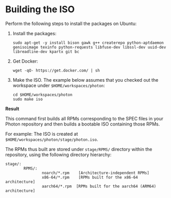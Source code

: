 # Building the ISO

Perform the following steps to install the packages on Ubuntu: 

1. Install the packages: 

    ```
    sudo apt-get -y install bison gawk g++ createrepo python-aptdaemon genisoimage texinfo python-requests libfuse-dev libssl-dev uuid-dev libreadline-dev kpartx git bc
    ```


1. Get Docker:

    ```
    wget -qO- https://get.docker.com/ | sh
    ```

1. Make the ISO. The example below assumes that you checked out the workspace under `$HOME/workspaces/photon`:
    ```
    cd $HOME/workspaces/photon
    sudo make iso
    ```
    
**Result**

This command first builds all RPMs corresponding to the SPEC files in your Photon repository and then builds a bootable ISO containing those RPMs.

For example: The ISO is created at `$HOME/workspaces/photon/stage/photon.iso`.
 
The RPMs thus built are stored under `stage/RPMS/` directory within the repository, using the following directory hierarchy:
 
    stage/:
            RPMS/:
                    noarch/*.rpm    [Architecture-independent RPMs]
                    x86-64/*.rpm    [RPMs built for the x86-64 architecture]
                    aarch64/*.rpm  [RPMs built for the aarch64 (ARM64) architecture]


